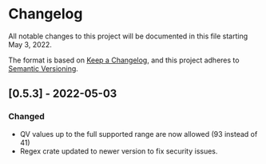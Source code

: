 # Changelog
All notable changes to this project will be documented in this file starting May 3, 2022.

The format is based on [Keep a Changelog](https://keepachangelog.com/en/1.0.0/),
and this project adheres to [Semantic Versioning](https://semver.org/spec/v2.0.0.html).

## [0.5.3] - 2022-05-03
### Changed
* QV values up to the full supported range are now allowed (93 instead of 41)
* Regex crate updated to newer version to fix security issues.
